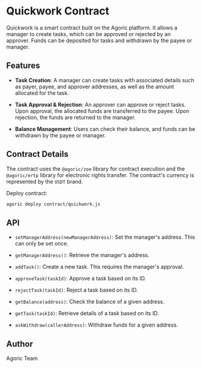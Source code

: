# Quickwork Contract

Quickwork is a smart contract built on the Agoric platform. It allows a manager to create tasks, which can be approved
or rejected by an approver. Funds can be deposited for tasks and withdrawn by the payee or manager.

## Features

- **Task Creation**: A manager can create tasks with associated details such as payer, payee, and approver addresses, as
  well as the amount allocated for the task.

- **Task Approval & Rejection**: An approver can approve or reject tasks. Upon approval, the allocated funds are
  transferred to the payee. Upon rejection, the funds are returned to the manager.

- **Balance Management**: Users can check their balance, and funds can be withdrawn by the payee or manager.

## Contract Details

The contract uses the `@agoric/zoe` library for contract execution and the `@agoric/ertp` library for electronic rights
transfer. The contract's currency is represented by the `USDT` brand.

Deploy contract:
```bash
agoric deploy contract/quickwork.js
```

## API

- `setManagerAddress(newManagerAddress)`: Set the manager's address. This can only be set once.

- `getManagerAddress()`: Retrieve the manager's address.

- `addTask()`: Create a new task. This requires the manager's approval.

- `approveTask(taskId)`: Approve a task based on its ID.

- `rejectTask(taskId)`: Reject a task based on its ID.

- `getBalance(address)`: Check the balance of a given address.

- `getTask(taskId)`: Retrieve details of a task based on its ID.

- `askWithdraw(callerAddress)`: Withdraw funds for a given address.

## Author
Agoric Team

